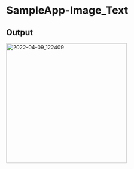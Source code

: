 # SampleApp-Image_Text
## Output
<img width="322" alt="2022-04-09_122409" src="https://user-images.githubusercontent.com/75488050/206831117-27c9a47e-128b-433f-8481-6ade759ed29f.png">
